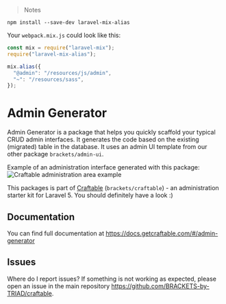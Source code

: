 > Notes

`npm install --save-dev laravel-mix-alias`

Your `webpack.mix.js` could look like this:

```js
const mix = require("laravel-mix");
require("laravel-mix-alias");

mix.alias({
  "@admin": "/resources/js/admin",
  "~": "/resources/sass",
});
```

# Admin Generator

Admin Generator is a package that helps you quickly scaffold your typical CRUD admin interfaces. It generates the code based on the existing (migrated) table in the database. It uses an admin UI template from our other package `brackets/admin-ui`.

Example of an administration interface generated with this package:
![Craftable administration area example](https://docs.getcraftable.com/assets/posts-crud.png "Craftable administration area example")

This packages is part of [Craftable](https://github.com/BRACKETS-by-TRIAD/craftable) (`brackets/craftable`) - an administration starter kit for Laravel 5. You should definitely have a look :)

## Documentation

You can find full documentation at https://docs.getcraftable.com/#/admin-generator

## Issues

Where do I report issues?
If something is not working as expected, please open an issue in the main repository https://github.com/BRACKETS-by-TRIAD/craftable.
